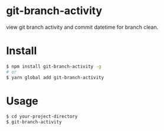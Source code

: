 git-branch-activity
===================

view git branch activity and commit datetime for branch clean.

# Install #

```bash
$ npm install git-branch-activity -g
# or
$ yarn global add git-branch-activity
```

# Usage #

```bash
$ cd your-project-directory
$ git-branch-activity
```